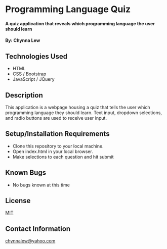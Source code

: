 # Programming Language Quiz

#### A quiz application that reveals which programming language the user should learn

#### By: Chynna Lew

## Technologies Used

* HTML
* CSS / Bootstrap
* JavaScript / JQuery

## Description

This application is a webpage housing a quiz that tells the user which programming language they should learn. Text input, dropdown selections, and radio buttons are used to receive user input.

## Setup/Installation Requirements

* Clone this repository to your local machine.
* Open index.html in your local browser.
* Make selections to each question and hit submit

## Known Bugs

*  No bugs known at this time

 ## License

 [MIT](https://opensource.org/licenses/MIT)

 ## Contact Information

 chynnalew@yahoo.com
